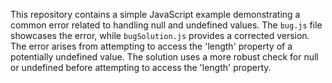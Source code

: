 This repository contains a simple JavaScript example demonstrating a common error related to handling null and undefined values. The `bug.js` file showcases the error, while `bugSolution.js` provides a corrected version.  The error arises from attempting to access the 'length' property of a potentially undefined value. The solution uses a more robust check for null or undefined before attempting to access the 'length' property.